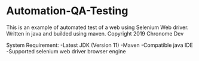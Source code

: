 # Automation-QA-Testing
This is an example of automated test of a web using Selenium Web driver. Written in java and builded using maven. Copyright 2019 Chronome Dev

System Requirement:
-Latest JDK (Version 11)
-Maven
-Compatible java IDE
-Supported selenium web driver browser engine
